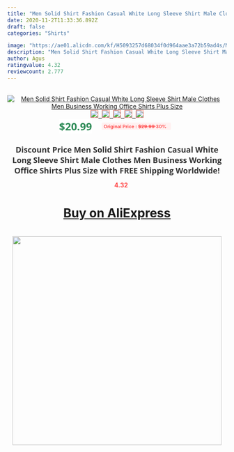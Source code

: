 ```yaml
---
title: "Men Solid Shirt Fashion Casual White Long Sleeve Shirt Male Clothes Men Business Working Office Shirts Plus Size"
date: 2020-11-2T11:33:36.892Z
draft: false
categories: "Shirts"

image: "https://ae01.alicdn.com/kf/H5093257d68034f0d964aae3a72b59ad4s/Men-Solid-Shirt-Fashion-Casual-White-Long-Sleeve-Shirt-Male-Clothes-Men-Business-Working-Office-Shirts.jpg"
description: "Men Solid Shirt Fashion Casual White Long Sleeve Shirt Male Clothes Men Business Working Office Shirts Plus Size"
author: Agus
ratingvalue: 4.32
reviewcount: 2.777
---
```

<br>
<div style="text-align: center;">
<a href="https://s.click.aliexpress.com/e/_9uzhyh" target="_blank" rel="nofollow noopener noreferrer"><img alt="Men Solid Shirt Fashion Casual White Long Sleeve Shirt Male Clothes Men Business Working Office Shirts Plus Size" class="magnifier-image" src="https://ae01.alicdn.com/kf/H5093257d68034f0d964aae3a72b59ad4s/Men-Solid-Shirt-Fashion-Casual-White-Long-Sleeve-Shirt-Male-Clothes-Men-Business-Working-Office-Shirts.jpg_640x640.jpg">
<br>
<img style="border:1px solid salmon" src="https://ae01.alicdn.com/kf/H5093257d68034f0d964aae3a72b59ad4s/Men-Solid-Shirt-Fashion-Casual-White-Long-Sleeve-Shirt-Male-Clothes-Men-Business-Working-Office-Shirts.jpg_120x120.jpg">&nbsp;&nbsp;<img style="border:1px solid salmon" src="https://ae01.alicdn.com/kf/Hf60caf81eb9b4c31912a72324d63c846d/Men-Solid-Shirt-Fashion-Casual-White-Long-Sleeve-Shirt-Male-Clothes-Men-Business-Working-Office-Shirts.jpg_120x120.jpg">&nbsp;&nbsp;<img style="border:1px solid salmon" src="https://ae01.alicdn.com/kf/Hb2c256d262dd4def83e9a166ae2d88c6Z/Men-Solid-Shirt-Fashion-Casual-White-Long-Sleeve-Shirt-Male-Clothes-Men-Business-Working-Office-Shirts.jpg_120x120.jpg">&nbsp;&nbsp;<img style="border:1px solid salmon" src="https://ae01.alicdn.com/kf/H7762a73a09a4421ca45eddbff39cbb7ew/Men-Solid-Shirt-Fashion-Casual-White-Long-Sleeve-Shirt-Male-Clothes-Men-Business-Working-Office-Shirts.jpg_120x120.jpg">&nbsp;&nbsp;<img style="border:1px solid salmon" src="https://ae01.alicdn.com/kf/H45f1c0592159461cb15b2b4c781f29b2K/Men-Solid-Shirt-Fashion-Casual-White-Long-Sleeve-Shirt-Male-Clothes-Men-Business-Working-Office-Shirts.jpg_120x120.jpg"></a></div><br0>
<div style="text-align: center;"><span style="background-color: white; border: 0px; box-sizing: border-box; color: seagreen; display: inline-block; font-family: &quot;open sans&quot; , &quot;arial&quot; , &quot;helvetica&quot; , sans-serif , &quot;heiti&quot;; font-size: 24px; font-stretch: inherit; font-weight: 700; line-height: inherit; margin: 0px 10px 0px 0px; padding: 0px; vertical-align: middle;">$20.99 </span>
<span style="background: rgb(255 , 241 , 241); border-radius: 3px; border: 0px; box-sizing: border-box; color: #ff4747; display: inline-block; font-family: inherit; font-size: 12px; font-stretch: inherit; font-style: inherit; font-variant: inherit; font-weight: 600; line-height: inherit; margin: 0px; padding: 2px 5px; transform: scale(0.9); vertical-align: middle;">Original Price : <b style="text-decoration: line-through;">$29.99 </b> 30%&nbsp;&nbsp;</span></div>
<h1 style="color: #333333; display: inline-block; font-family: &quot;open sans&quot; , &quot;arial&quot; , &quot;helvetica&quot; , sans-serif , &quot;heiti&quot;; font-size: 18px; font-stretch: inherit; font-weight: 700; text-align: center;">Discount Price Men Solid Shirt Fashion Casual White Long Sleeve Shirt Male Clothes Men Business Working Office Shirts Plus Size with FREE Shipping Worldwide!</h1>
<div style="color: #ff4747; text-align: center;">
<img src="https://4.bp.blogspot.com/-M0ZcTcb-5uY/XleCXlxnR4I/AAAAAAAAAEc/OrjgMkXV1oMQFaCRZj5HQwOCBcu3w1FegCPcBGAYYCw/s1600/star.png" style="height: 15px;">&nbsp;<b>4.32</b></div>
<div class="button_cont" align="center"><a class="buynow_a" href="https://s.click.aliexpress.com/e/_9uzhyh" target="_blank" rel="nofollow noopener noreferrer"><H1>Buy on AliExpress</H1></a></div><br>
<div class="separator" style="clear: both; text-align: center;">
<img src="https://lh3.googleusercontent.com/-pTy5HemUv9M/XlePHvY0dAI/AAAAAAAAAE4/0nX5iRUoIWY8eMW9Dpxeirr157OZliDIgCLcBGAsYHQ/s1600/badge.gif" width="480">
</div>
